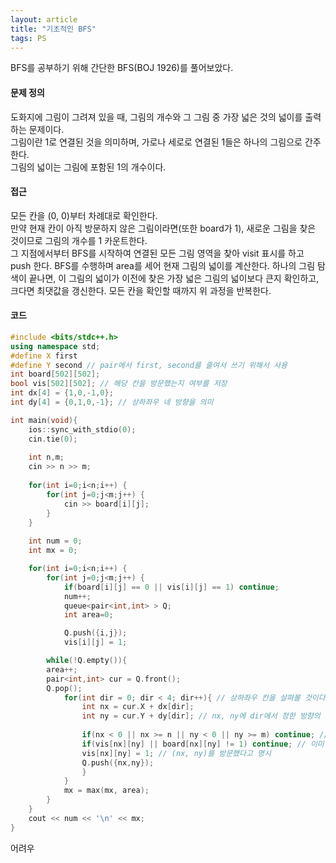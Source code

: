 ```yaml
---
layout: article
title: "기초적인 BFS"
tags: PS
---
```


BFS를 공부하기 위해 간단한 BFS(BOJ 1926)를 풀어보았다.  

#### 문제 정의

도화지에 그림이 그려져 있을 때, 그림의 개수와 그 그림 중 가장 넓은 것의 넓이를 출력하는 문제이다.  
그림이란 1로 연결된 것을 의미하며, 가로나 세로로 연결된 1들은 하나의 그림으로 간주한다.  
그림의 넓이는 그림에 포함된 1의 개수이다.  

#### 접근

<!--more-->

모든 칸을 (0, 0)부터 차례대로 확인한다.  
만약 현재 칸이 아직 방문하지 않은 그림이라면(또한 board가 1), 새로운 그림을 찾은 것이므로 그림의 개수를 1 카운트한다.  
그 지점에서부터 BFS를 시작하여 연결된 모든 그림 영역을 찾아 visit 표시를 하고 push 한다.
BFS를 수행하며 area를 세어 현재 그림의 넓이를 계산한다.
하나의 그림 탐색이 끝나면, 이 그림의 넓이가 이전에 찾은 가장 넓은 그림의 넓이보다 큰지 확인하고, 크다면 최댓값을 갱신한다.
모든 칸을 확인할 때까지 위 과정을 반복한다.

#### 코드
```cpp
#include <bits/stdc++.h>
using namespace std;
#define X first
#define Y second // pair에서 first, second를 줄여서 쓰기 위해서 사용
int board[502][502];
bool vis[502][502]; // 해당 칸을 방문했는지 여부를 저장
int dx[4] = {1,0,-1,0};
int dy[4] = {0,1,0,-1}; // 상하좌우 네 방향을 의미

int main(void){
  	ios::sync_with_stdio(0);
  	cin.tie(0);
    
    int n,m;
	cin >> n >> m;
    
	for(int i=0;i<n;i++) {
		for(int j=0;j<m;j++) {
			cin >> board[i][j];
		}
	}
    
	int num = 0;
	int mx = 0;

	for(int i=0;i<n;i++) {
		for(int j=0;j<m;j++) {
			if(board[i][j] == 0 || vis[i][j] == 1) continue;
			num++;
			queue<pair<int,int> > Q;
			int area=0;

			Q.push({i,j});
			vis[i][j] = 1;

	    while(!Q.empty()){
		area++;
    	pair<int,int> cur = Q.front();
		Q.pop();
			for(int dir = 0; dir < 4; dir++){ // 상하좌우 칸을 살펴볼 것이다.
      			int nx = cur.X + dx[dir];
      			int ny = cur.Y + dy[dir]; // nx, ny에 dir에서 정한 방향의 인접한 칸의 좌표가 들어감
      			
				if(nx < 0 || nx >= n || ny < 0 || ny >= m) continue; // 범위 밖일 경우 넘어감
      			if(vis[nx][ny] || board[nx][ny] != 1) continue; // 이미 방문한 칸이거나 파란 칸이 아닐 경우
      			vis[nx][ny] = 1; // (nx, ny)를 방문했다고 명시
      			Q.push({nx,ny});
    			}
  			}
			mx = max(mx, area);
		}
	}
	cout << num << '\n' << mx;
}
```

어려우
